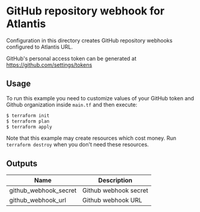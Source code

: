 # GitHub repository webhook for Atlantis

Configuration in this directory creates GitHub repository webhooks configured to Atlantis URL.

GitHub's personal access token can be generated at https://github.com/settings/tokens

## Usage

To run this example you need to customize values of your GitHub token and Github organization inside `main.tf` and then execute:

```bash
$ terraform init
$ terraform plan
$ terraform apply
```

Note that this example may create resources which cost money. Run `terraform destroy` when you don't need these resources.

<!-- BEGINNING OF PRE-COMMIT-TERRAFORM DOCS HOOK -->

## Outputs

| Name | Description |
|------|-------------|
| github_webhook_secret | Github webhook secret |
| github_webhook_url | Github webhook URL |

<!-- END OF PRE-COMMIT-TERRAFORM DOCS HOOK -->
